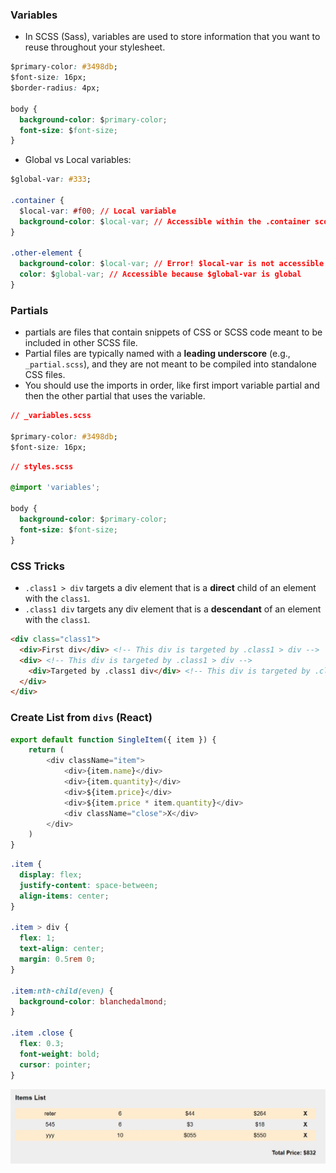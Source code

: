### Variables
- In SCSS (Sass), variables are used to store information that you want to reuse throughout your stylesheet.
```css
$primary-color: #3498db;
$font-size: 16px;
$border-radius: 4px;

body {
  background-color: $primary-color;
  font-size: $font-size;
}
```
- Global vs Local variables:
```css
$global-var: #333;

.container {
  $local-var: #f00; // Local variable
  background-color: $local-var; // Accessible within the .container scope
}

.other-element {
  background-color: $local-var; // Error! $local-var is not accessible here
  color: $global-var; // Accessible because $global-var is global
}
```
### Partials 
-  partials are files that contain snippets of CSS or SCSS code meant to be included in other SCSS file.
-  Partial files are typically named with a **leading underscore** (e.g., ```_partial.scss```), and they are not meant to be compiled into standalone CSS files.
-  You should use the imports in order, like first import variable partial and then the other partial that uses the variable. 
```css
// _variables.scss

$primary-color: #3498db;
$font-size: 16px;
```
```css
// styles.scss

@import 'variables';

body {
  background-color: $primary-color;
  font-size: $font-size;
}
```




### CSS Tricks
- ```.class1 > div``` targets a div element that is a **direct** child of an element with the ```class1```.
- ```.class1 div``` targets any div element that is a **descendant** of an element with the ```class1```.
```html
<div class="class1">
  <div>First div</div> <!-- This div is targeted by .class1 > div -->
  <div> <!-- This div is targeted by .class1 > div -->
    <div>Targeted by .class1 div</div> <!-- This div is targeted by .class1 div -->
  </div>
</div>
```
### Create List from ```divs``` (React)
```javascript
export default function SingleItem({ item }) {
    return (
        <div className="item">
            <div>{item.name}</div>
            <div>{item.quantity}</div>
            <div>${item.price}</div>
            <div>${item.price * item.quantity}</div>
            <div className="close">X</div>
        </div>
    )
}
```
```css
.item {
  display: flex;
  justify-content: space-between;
  align-items: center;
}

.item > div {
  flex: 1;
  text-align: center;
  margin: 0.5rem 0;
}

.item:nth-child(even) {
  background-color: blanchedalmond;
}

.item .close {
  flex: 0.3;
  font-weight: bold;
  cursor: pointer;
}
```
<img src="../Pics/List.jpg" width="550"> 
